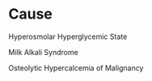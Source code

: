 # Cause

Hyperosmolar Hyperglycemic State

Milk Alkali Syndrome

Osteolytic Hypercalcemia of Malignancy
